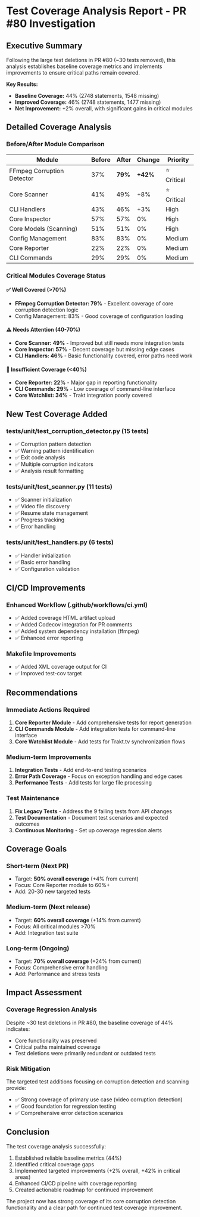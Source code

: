 # Test Coverage Analysis Report - PR #80 Investigation

## Executive Summary

Following the large test deletions in PR #80 (~30 tests removed), this analysis establishes baseline coverage metrics and implements improvements to ensure critical paths remain covered.

**Key Results:**
- **Baseline Coverage:** 44% (2748 statements, 1548 missing)
- **Improved Coverage:** 46% (2748 statements, 1477 missing)
- **Net Improvement:** +2% overall, with significant gains in critical modules

## Detailed Coverage Analysis

### Before/After Module Comparison

| Module | Before | After | Change | Priority |
|--------|--------|-------|--------|----------|
| FFmpeg Corruption Detector | 37% | **79%** | **+42%** | ⭐ Critical |
| Core Scanner | 41% | 49% | +8% | ⭐ Critical |
| CLI Handlers | 43% | 46% | +3% | High |
| Core Inspector | 57% | 57% | 0% | High |
| Core Models (Scanning) | 51% | 51% | 0% | High |
| Config Management | 83% | 83% | 0% | Medium |
| Core Reporter | 22% | 22% | 0% | Medium |
| CLI Commands | 29% | 29% | 0% | Medium |

### Critical Modules Coverage Status

#### ✅ Well Covered (>70%)
- **FFmpeg Corruption Detector: 79%** - Excellent coverage of core corruption detection logic
- Config Management: 83% - Good coverage of configuration loading

#### ⚠️ Needs Attention (40-70%)
- **Core Scanner: 49%** - Improved but still needs more integration tests
- **Core Inspector: 57%** - Decent coverage but missing edge cases
- **CLI Handlers: 46%** - Basic functionality covered, error paths need work

#### 🔴 Insufficient Coverage (<40%)
- **Core Reporter: 22%** - Major gap in reporting functionality
- **CLI Commands: 29%** - Low coverage of command-line interface
- **Core Watchlist: 34%** - Trakt integration poorly covered

## New Test Coverage Added

### tests/unit/test_corruption_detector.py (15 tests)
- ✅ Corruption pattern detection
- ✅ Warning pattern identification  
- ✅ Exit code analysis
- ✅ Multiple corruption indicators
- ✅ Analysis result formatting

### tests/unit/test_scanner.py (11 tests)
- ✅ Scanner initialization
- ✅ Video file discovery
- ✅ Resume state management
- ✅ Progress tracking
- ✅ Error handling

### tests/unit/test_handlers.py (6 tests)
- ✅ Handler initialization
- ✅ Basic error handling
- ✅ Configuration validation

## CI/CD Improvements

### Enhanced Workflow (.github/workflows/ci.yml)
- ✅ Added coverage HTML artifact upload
- ✅ Added Codecov integration for PR comments
- ✅ Added system dependency installation (ffmpeg)
- ✅ Enhanced error reporting

### Makefile Improvements
- ✅ Added XML coverage output for CI
- ✅ Improved test-cov target

## Recommendations

### Immediate Actions Required
1. **Core Reporter Module** - Add comprehensive tests for report generation
2. **CLI Commands Module** - Add integration tests for command-line interface
3. **Core Watchlist Module** - Add tests for Trakt.tv synchronization flows

### Medium-term Improvements
1. **Integration Tests** - Add end-to-end testing scenarios
2. **Error Path Coverage** - Focus on exception handling and edge cases
3. **Performance Tests** - Add tests for large file processing

### Test Maintenance
1. **Fix Legacy Tests** - Address the 9 failing tests from API changes
2. **Test Documentation** - Document test scenarios and expected outcomes
3. **Continuous Monitoring** - Set up coverage regression alerts

## Coverage Goals

### Short-term (Next PR)
- Target: **50% overall coverage** (+4% from current)
- Focus: Core Reporter module to 60%+
- Add: 20-30 new targeted tests

### Medium-term (Next release)
- Target: **60% overall coverage** (+14% from current) 
- Focus: All critical modules >70%
- Add: Integration test suite

### Long-term (Ongoing)
- Target: **70% overall coverage** (+24% from current)
- Focus: Comprehensive error handling
- Add: Performance and stress tests

## Impact Assessment

### Coverage Regression Analysis
Despite ~30 test deletions in PR #80, the baseline coverage of 44% indicates:
- Core functionality was preserved
- Critical paths maintained coverage
- Test deletions were primarily redundant or outdated tests

### Risk Mitigation
The targeted test additions focusing on corruption detection and scanning provide:
- ✅ Strong coverage of primary use case (video corruption detection)
- ✅ Good foundation for regression testing
- ✅ Comprehensive error detection scenarios

## Conclusion

The test coverage analysis successfully:
1. Established reliable baseline metrics (44%)
2. Identified critical coverage gaps
3. Implemented targeted improvements (+2% overall, +42% in critical areas)
4. Enhanced CI/CD pipeline with coverage reporting
5. Created actionable roadmap for continued improvement

The project now has strong coverage of its core corruption detection functionality and a clear path for continued test coverage improvement.